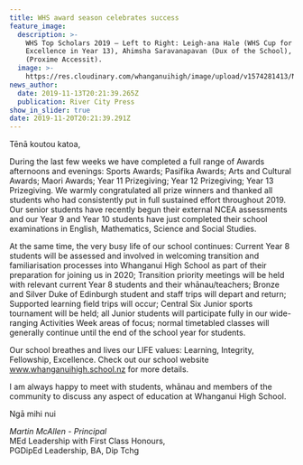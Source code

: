 ```yaml
---
title: WHS award season celebrates success
feature_image:
  description: >-
    WHS Top Scholars 2019 – Left to Right: Leigh-ana Hale (WHS Cup for All-Round
    Excellence in Year 13), Ahimsha Saravanapavan (Dux of the School), Ben Power
    (Proxime Accessit).
  image: >-
    https://res.cloudinary.com/whanganuihigh/image/upload/v1574281413/News/RCP_14.11.19.Photo.jpg
news_author:
  date: 2019-11-13T20:21:39.265Z
  publication: River City Press
show_in_slider: true
date: 2019-11-20T20:21:39.291Z
---
```

Tēnā koutou katoa,

During the last few weeks we have completed a full range of Awards afternoons and evenings:  Sports Awards; Pasifika Awards; Arts and Cultural Awards; Maori Awards; Year 11 Prizegiving; Year 12 Prizegiving; Year 13 Prizegiving.  We warmly congratulated all prize winners and thanked all students who had consistently put in full sustained effort throughout 2019. Our senior students have recently begun their external NCEA assessments and our Year 9 and Year 10 students have just completed their school examinations in English, Mathematics, Science and Social Studies.

At the same time, the very busy life of our school continues:  Current Year 8 students will be assessed and involved in welcoming transition and familiarisation processes into Whanganui High School as part of their preparation for joining us in 2020; Transition priority meetings will be held with relevant current Year 8 students and their whānau/teachers; Bronze and Silver Duke of Edinburgh student and staff trips will depart and return; Supported learning field trips will occur; Central Six Junior sports tournament will be held; all Junior students will participate fully in our wide-ranging Activities Week areas of focus; normal timetabled classes will generally continue until the end of the school year for students.

Our school breathes and lives our LIFE values:  Learning, Integrity, Fellowship, Excellence.  Check out our school website www.whanganuihigh.school.nz for more details.

I am always happy to meet with students, whānau and members of the community to discuss any aspect of education at Whanganui High School.

Ngā mihi nui  

_Martin McAllen - Principal_  
MEd Leadership with First Class Honours,  
PGDipEd Leadership, BA, Dip Tchg
